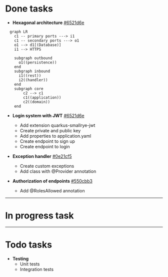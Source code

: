 # Done tasks

- **Hexagonal architecture** [#6521d6e](https://github.com/Danaes/control-api/commit/6521d6e45d129d13a4933ed95fb0aef24f7532fa)
```mermaid
  graph LR
    c1 -- primary ports ---> i1
    c1 -- secondary ports ---> o1
    o1 --> d1[(Database)]
    i1 --> HTTPS
    
    subgraph outbound
      o1((persistence))
    end
    subgraph inbound
      i1((rest))
      i2((handler))
    end
    subgraph core
        c2 --> c1
        c1((application))
        c2((domain))
    end
```

- **Login system with JWT** [#6521d6e](https://github.com/Danaes/control-api/commit/6521d6e45d129d13a4933ed95fb0aef24f7532fa)
  - Add extension quarkus-smallrye-jwt
  - Create private and public key
  - Add properties to application.yaml
  - Create endpoint to sign up
  - Create endpoint to login

- **Exception handler** [#0e21cf5](https://github.com/Danaes/control-api/commit/0e21cf5fb532d2f14f3c547aa66d789a472f35a6)
  - Create custom exceptions
  - Add class with @Provider annotation

- **Authorization of endpoints** [#550cbb3](https://github.com/Danaes/control-api/commit/550cbb3ea1fd368845f237faa3c627e5ca708561)
  - Add @RolesAllowed annotation

---
# In progress task

---
# Todo tasks

- **Testing**
  - Unit tests
  - Integration tests